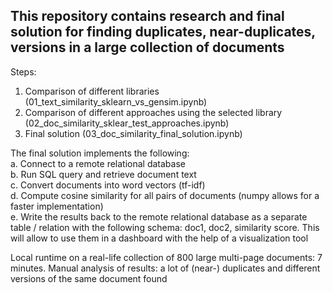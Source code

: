 ## This repository contains research and final solution for finding duplicates, near-duplicates, versions in a large collection of documents

Steps:  
1. Comparison of different libraries (01_text_similarity_sklearn_vs_gensim.ipynb)
2. Comparison of different approaches using the selected library (02_doc_similarity_sklear_test_approaches.ipynb)
3. Final solution (03_doc_similarity_final_solution.ipynb)

The final solution implements the following:  
a. Connect to a remote relational database  
b. Run SQL query and retrieve document text  
c. Convert documents into word vectors (tf-idf)  
d. Compute cosine similarity for all pairs of documents (numpy allows for a faster implementation)  
e. Write the results back to the remote relational database as a separate table / relation with the following schema: doc1, doc2, similarity score. This will allow to use them in a dashboard with the help of a visualization tool

Local runtime on a real-life collection of 800 large multi-page documents: 7 minutes. Manual analysis of results: a lot of (near-) duplicates and different versions of the same document found

